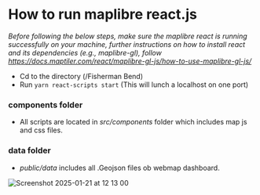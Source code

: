 
# How to run maplibre react.js


<em> Before following the below steps, make sure the maplibre react is running successfully on your machine, further instructions on how to install react and its dependencies (e.g., maplibre-gl), follow https://docs.maptiler.com/react/maplibre-gl-js/how-to-use-maplibre-gl-js/</em>

- Cd to the directory (/Fisherman Bend) 
 - Run  `yarn react-scripts start` (This will lunch a localhost on one port)

### components folder
- All scripts are located in <em>src/components</em> folder which includes map js and css files.

### data folder
- <em>public/data</em> includes all .Geojson files ob webmap dashboard.

![Screenshot 2025-01-21 at 12 13 00](https://github.com/user-attachments/assets/3edf2309-a2ac-4e82-ae0c-f2f7d0782808)
